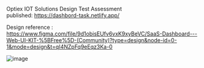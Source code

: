 Optiex IOT Solutions Design Test Assessment \
published: https://dashbord-task.netlify.app/

Design reference : https://www.figma.com/file/9d1obisEUfv6vxK9xyBeVC/SaaS-Dashboard---Web-UI-KIT-%5BFree%5D-(Community)?type=design&node-id=0-1&mode=design&t=qI4NZpFq9eEqz3Ka-0


![image](https://github.com/ankushdarade84/Grid-Dashbord/assets/82811718/11d018e1-381e-46f6-a67e-80edf85c54f0)



